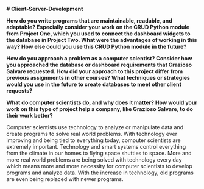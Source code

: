 **# Client-Server-Development**

**How do you write programs that are maintainable, readable, and adaptable? Especially consider your work on the CRUD Python module from Project One, which you used to connect the dashboard widgets to the database in Project Two. What were the advantages of working in this way? How else could you use this CRUD Python module in the future?**



**How do you approach a problem as a computer scientist? Consider how you approached the database or dashboard requirements that Grazioso Salvare requested. How did your approach to this project differ from previous assignments in other courses? What techniques or strategies would you use in the future to create databases to meet other client requests?**



**What do computer scientists do, and why does it matter? How would your work on this type of project help a company, like Grazioso Salvare, to do their work better?**

Computer scientists use technology to analyze or manipulate data and create programs to solve real world problems. With technology ever improving and being tied to everything today, computer scientists are extremely important. Technology and smart systems control everything from the climate in our homes to flying space shuttles to space. More and more real world problems are being solved with technology every day which means more and more necessity for computer scientists to develop programs and analyze data. With the increase in technology, old programs are even being replaced with newer programs.
